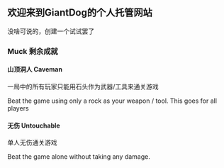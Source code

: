 ## 欢迎来到GiantDog的个人托管网站

没啥可说的，创建一个试试罢了

### Muck 剩余成就

#### 山顶洞人 Caveman

一局中的所有玩家只能用石头作为武器/工具来通关游戏

Beat the game using only a rock as your weapon / tool. This goes for all players

#### 无伤 Untouchable

单人无伤通关游戏

Beat the game alone without taking any damage.
